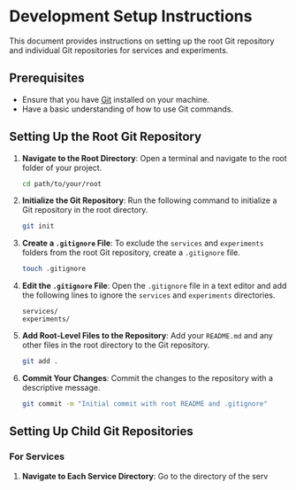 # Development Setup Instructions

This document provides instructions on setting up the root Git repository and individual Git repositories for services and experiments.

## Prerequisites

- Ensure that you have [Git](https://git-scm.com/) installed on your machine.
- Have a basic understanding of how to use Git commands.

## Setting Up the Root Git Repository

1. **Navigate to the Root Directory**: Open a terminal and navigate to the root folder of your project.

    ```bash
    cd path/to/your/root
    ```

2. **Initialize the Git Repository**: Run the following command to initialize a Git repository in the root directory.

    ```bash
    git init
    ```

3. **Create a `.gitignore` File**: To exclude the `services` and `experiments` folders from the root Git repository, create a `.gitignore` file.

    ```bash
    touch .gitignore
    ```

4. **Edit the `.gitignore` File**: Open the `.gitignore` file in a text editor and add the following lines to ignore the `services` and `experiments` directories.

    ```plaintext
    services/
    experiments/
    ```

5. **Add Root-Level Files to the Repository**: Add your `README.md` and any other files in the root directory to the Git repository.

    ```bash
    git add .
    ```

6. **Commit Your Changes**: Commit the changes to the repository with a descriptive message.

    ```bash
    git commit -m "Initial commit with root README and .gitignore"
    ```

## Setting Up Child Git Repositories

### For Services

1. **Navigate to Each Service Directory**: Go to the directory of the serv
